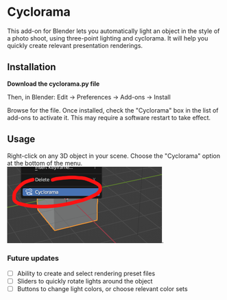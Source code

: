 # Cyclorama
This add-on for Blender lets you automatically light an object in the style of a photo shoot, using three-point lighting and cyclorama. It will help you quickly create relevant presentation renderings.

## Installation
**Download the cyclorama.py file** 

Then, in Blender:
Edit -> Preferences -> Add-ons -> Install

Browse for the file. Once installed, check the "Cyclorama" box in the list of add-ons to activate it. This may require a software restart to take effect.

## Usage
Right-click on any 3D object in your scene. Choose the "Cyclorama" option at the bottom of the menu.
![Click on "Cyclorama" in the "Object context menu. ](readme_image.png "Button picture").


### Future updates
- [ ] Ability to create and select rendering preset files
- [ ] Sliders to quickly rotate lights around the object
- [ ] Buttons to change light colors, or choose relevant color sets
